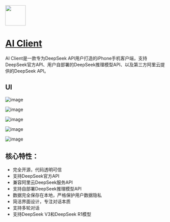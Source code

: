 <img src="https://huohuaai.com/aiclient-logo.png" width="64" height="auto" />

# [AI Client](https://apps.apple.com/cn/app/ai-client-%E6%94%AF%E6%8C%81deepseek%E6%8E%A8%E7%90%86/id6742068866)

AI Client是一款专为DeepSeek API用户打造的iPhone手机客户端，支持DeepSeek官方API、用户自部署的DeepSeek推理模型API、以及第三方阿里云提供的DeepSeek API。

## UI

![image](assets/aiclient-chat-new.png)

![image](assets/aiclient-chat-1.png)

![image](assets/aiclient-chat-2.png)

![image](assets/aiclient-chat-list.png)

![image](assets/aiclient-settings.png)


## 核心特性：
- 完全开源，代码透明可信
- 支持DeepSeek官方API
- 兼容阿里云DeepSeek服务API
- 支持自部署DeepSeek推理模型API
- 数据完全保存在本地，严格保护用户数据隐私
- 简洁界面设计，专注对话本质
- 支持多轮对话
- 支持DeepSeek V3和DeepSeek R1模型

